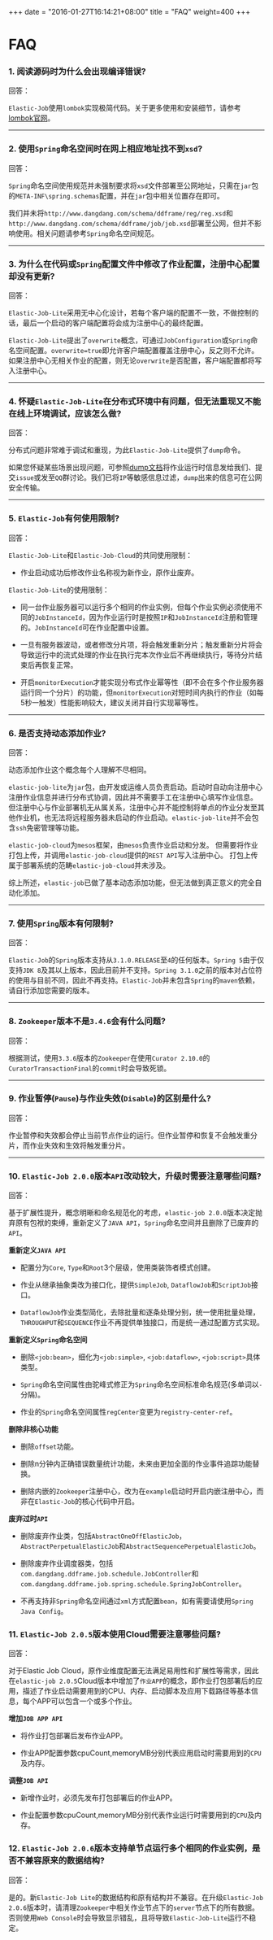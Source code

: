 +++
date = "2016-01-27T16:14:21+08:00"
title = "FAQ"
weight=400
+++

# FAQ

### 1. 阅读源码时为什么会出现编译错误?

回答：

`Elastic-Job`使用`lombok`实现极简代码。关于更多使用和安装细节，请参考[lombok官网](https://projectlombok.org/download.html)。

***

### 2. 使用`Spring`命名空间时在网上相应地址找不到`xsd`?

回答：

`Spring`命名空间使用规范并未强制要求将`xsd`文件部署至公网地址，只需在`jar`包的`META-INF\spring.schemas`配置，并在`jar`包中相关位置存在即可。

我们并未将`http://www.dangdang.com/schema/ddframe/reg/reg.xsd`和`http://www.dangdang.com/schema/ddframe/job/job.xsd`部署至公网，但并不影响使用。相关问题请参考`Spring`命名空间规范。

***

### 3. 为什么在代码或`Spring`配置文件中修改了作业配置，注册中心配置却没有更新?

回答：

`Elastic-Job-Lite`采用无中心化设计，若每个客户端的配置不一致，不做控制的话，最后一个启动的客户端配置将会成为注册中心的最终配置。

`Elastic-Job-Lite`提出了`overwrite`概念，可通过`JobConfiguration`或`Spring`命名空间配置。`overwrite=true`即允许客户端配置覆盖注册中心，反之则不允许。如果注册中心无相关作业的配置，则无论`overwrite`是否配置，客户端配置都将写入注册中心。

***

### 4. 怀疑`Elastic-Job-Lite`在分布式环境中有问题，但无法重现又不能在线上环境调试，应该怎么做?

回答：

分布式问题非常难于调试和重现，为此`Elastic-Job-Lite`提供了`dump`命令。

如果您怀疑某些场景出现问题，可参照[dump文档](../user_guide/other/lite_dump/)将作业运行时信息发给我们、提交`issue`或发至`QQ`群讨论。我们已将`IP`等敏感信息过滤，`dump`出来的信息可在公网安全传输。

***

### 5. `Elastic-Job`有何使用限制?

回答：

`Elastic-Job-Lite`和`Elastic-Job-Cloud`的共同使用限制：

* 作业启动成功后修改作业名称视为新作业，原作业废弃。

`Elastic-Job-Lite`的使用限制：

* 同一台作业服务器可以运行多个相同的作业实例，但每个作业实例必须使用不同的`JobInstanceId`，因为作业运行时是按照`IP`和`JobInstanceId`注册和管理的。`JobInstanceId`可在作业配置中设置。

* 一旦有服务器波动，或者修改分片项，将会触发重新分片；触发重新分片将会导致运行中的流式处理的作业在执行完本次作业后不再继续执行，等待分片结束后再恢复正常。

* 开启`monitorExecution`才能实现分布式作业幂等性（即不会在多个作业服务器运行同一个分片）的功能，但`monitorExecution`对短时间内执行的作业（如每5秒一触发）性能影响较大，建议关闭并自行实现幂等性。

***

### 6. 是否支持动态添加作业?

回答：

动态添加作业这个概念每个人理解不尽相同。

`elastic-job-lite`为`jar`包，由开发或运维人员负责启动。启动时自动向注册中心注册作业信息并进行分布式协调，因此并不需要手工在注册中心填写作业信息。
但注册中心与作业部署机无从属关系，注册中心并不能控制将单点的作业分发至其他作业机，也无法将远程服务器未启动的作业启动。`elastic-job-lite`并不会包含`ssh`免密管理等功能。

`elastic-job-cloud`为`mesos`框架，由`mesos`负责作业启动和分发。
但需要将作业打包上传，并调用`elastic-job-cloud`提供的`REST API`写入注册中心。
打包上传属于部署系统的范畴`elastic-job-cloud`并未涉及。

综上所述，`elastic-job`已做了基本动态添加功能，但无法做到真正意义的完全自动化添加。

***

### 7. 使用`Spring`版本有何限制?

回答：

`Elastic-Job`的`Spring`版本支持从`3.1.0.RELEASE`至`4`的任何版本。`Spring 5`由于仅支持`JDK 8`及其以上版本，因此目前并不支持。`Spring 3.1.0`之前的版本对占位符的使用与目前不同，因此不再支持。`Elastic-Job`并未包含`Spring`的`maven`依赖，请自行添加您需要的版本。

***

### 8. `Zookeeper`版本不是`3.4.6`会有什么问题?

回答：

根据测试，使用`3.3.6`版本的`Zookeeper`在使用`Curator 2.10.0`的`CuratorTransactionFinal`的`commit`时会导致死锁。

***

### 9. 作业暂停(`Pause`)与作业失效(`Disable`)的区别是什么?

回答：

作业暂停和失效都会停止当前节点作业的运行。但作业暂停和恢复不会触发重分片，而作业失效和生效将触发重分片。

***

### 10. `Elastic-Job 2.0.0`版本`API`改动较大，升级时需要注意哪些问题?

回答：

基于扩展性提升，概念明晰和命名规范化的考虑，`elastic-job 2.0.0`版本决定抛弃原有包袱的束缚，重新定义了`JAVA API`，`Spring`命名空间并且删除了已废弃的`API`。

**重新定义`JAVA API`**

* 配置分为`Core`, `Type`和`Root`3个层级，使用类装饰者模式创建。

* 作业从继承抽象类改为接口化，提供`SimpleJob`, `DataflowJob`和`ScriptJob`接口。

* `DataflowJob`作业类型简化，去除批量和逐条处理分别，统一使用批量处理，`THROUGHPUT`和`SEQUENCE`作业不再提供单独接口，而是统一通过配置方式实现。

**重新定义`Spring`命名空间**

* 删除`<job:bean>`，细化为`<job:simple>`, `<job:dataflow>`, `<job:script>`具体类型。

* `Spring`命名空间属性由驼峰式修正为`Spring`命名空间标准命名规范(多单词以`-`分隔)。

* 作业的`Spring`命名空间属性`regCenter`变更为`registry-center-ref`。

**删除非核心功能**

* 删除`offset`功能。

* 删除n分钟内正确错误数量统计功能，未来由更加全面的作业事件追踪功能替换。

* 删除内嵌的`Zookeeper`注册中心，改为在`example`启动时开启内嵌注册中心，而非在`Elastic-Job`的核心代码中开启。

**废弃过时`API`**

* 删除废弃作业类，包括`AbstractOneOffElasticJob`，`AbstractPerpetualElasticJob`和`AbstractSequencePerpetualElasticJob`。

* 删除废弃作业调度器类，包括`com.dangdang.ddframe.job.schedule.JobController`和`com.dangdang.ddframe.job.spring.schedule.SpringJobController`。

* 不再支持非`Spring`命名空间通过`xml`方式配置`bean`，如有需要请使用`Spring Java Config`。

### 11. `Elastic-Job 2.0.5`版本使用Cloud需要注意哪些问题?

回答：

对于Elastic Job Cloud，原作业维度配置无法满足易用性和扩展性等需求，因此在`elastic-job 2.0.5`Cloud版本中增加了`作业APP`的概念，即作业打包部署后的应用，描述了作业启动需要用到的CPU、内存、启动脚本及应用下载路径等基本信息，每个APP可以包含一个或多个作业。

**增加`JOB APP API`**

* 将作业打包部署后发布作业APP。

* 作业APP配置参数cpuCount,memoryMB分别代表应用启动时需要用到的`CPU`及内存。

**调整`JOB API`**

* 新增作业时，必须先发布打包部署后的作业APP。

* 作业配置参数cpuCount,memoryMB分别代表作业运行时需要用到的`CPU`及内存。

### 12. `Elastic-Job 2.0.6`版本支持单节点运行多个相同的作业实例，是否不兼容原来的数据结构?

回答：

是的。新`Elastic-Job Lite`的数据结构和原有结构并不兼容。在升级`Elastic-Job 2.0.6`版本时，请清理`Zookeeper`中相关作业节点下的`server`节点下的所有数据。否则使用`Web Console`时会导致显示错乱，且将导致`Elastic-Job-Lite`运行不稳定。
